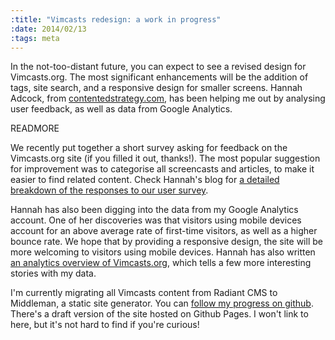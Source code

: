 ```yaml
--- 
:title: "Vimcasts redesign: a work in progress"
:date: 2014/02/13
:tags: meta
---
```


In the not-too-distant future, you can expect to see a revised design for Vimcasts.org. The most significant enhancements will be the addition of tags, site search, and a responsive design for smaller screens. Hannah Adcock, from [contentedstrategy.com][], has been helping me out by analysing user feedback, as well as data from Google Analytics.

[contentedstrategy.com]: http://contentedstrategy.com


READMORE

We recently put together a short survey asking for feedback on the Vimcasts.org site (if you filled it out, thanks!). The most popular suggestion for improvement was to categorise all screencasts and articles, to make it easier to find related content. Check Hannah's blog for [a detailed breakdown of the responses to our user survey][survey].

Hannah has also been digging into the data from my Google Analytics account. One of her discoveries was that visitors using mobile devices account for an above average rate of first-time visitors, as well as a higher bounce rate. We hope that by providing a responsive design, the site will be more welcoming to visitors using mobile devices. Hannah has also written [an analytics overview of Vimcasts.org][analytics], which tells a few more interesting stories with my data.

I'm currently migrating all Vimcasts content from Radiant CMS to Middleman, a static site generator. You can [follow my progress on github][gh]. There's a draft version of the site hosted on Github Pages. I won't link to here, but it's not hard to find if you're curious!

[survey]: http://contentedstrategy.com/blog/2014/01/27/Redesigning-Vimcasts-The_User_Survey.html
[analytics]: http://contentedstrategy.com/blog/2014/02/05/Redesigning-Vimcasts-The-Analytics-Overview.html
[gh]: https://github.com/vimcasts/vimcasts.org
